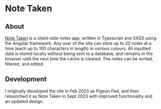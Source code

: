 # Note Taken

## About
[Note Taken](https://danateagle.com/notes) is a client-side notes app, written in Typescript and SASS using the Angular framework. Any user of the site can store up to 20 notes at a time (each up to 100 characters in length) in various colours. All inputted data is stored locally without being sent to a database, and remains in the browser until the next time the cache is cleared. The notes can be sorted, filtered, and edited.

## Development
I originally developed the site in Feb 2023 as Pigeon Pad, and then relaunched it as Note Taken in Sept 2023 with improved functionality and an updated design.